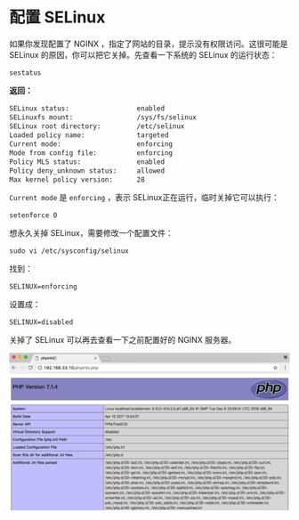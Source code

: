 # 配置 SELinux

如果你发现配置了 NGINX ，指定了网站的目录，提示没有权限访问。这很可能是 SELinux 的原因，你可以把它关掉。先查看一下系统的 SELinux 的运行状态：

```
sestatus
```

**返回：**

```
SELinux status:                 enabled
SELinuxfs mount:                /sys/fs/selinux
SELinux root directory:         /etc/selinux
Loaded policy name:             targeted
Current mode:                   enforcing
Mode from config file:          enforcing
Policy MLS status:              enabled
Policy deny_unknown status:     allowed
Max kernel policy version:      28
```

`Current mode` 是 `enforcing` ，表示 SELinux正在运行，临时关掉它可以执行：

```
setenforce 0
```

想永久关掉 SELinux，需要修改一个配置文件：

```
sudo vi /etc/sysconfig/selinux
```

找到：

```
SELINUX=enforcing
```

设置成：

```
SELINUX=disabled
```

关掉了 SELinux 可以再去查看一下之前配置好的 NGINX 服务器。

![](/assets/phpinfo.png)







